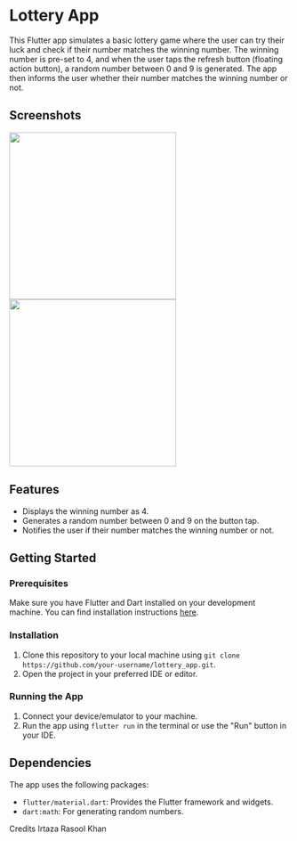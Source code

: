 # Lottery App

This Flutter app simulates a basic lottery game where the user can try their luck and check if their number matches the winning number. The winning number is pre-set to 4, and when the user taps the refresh button (floating action button), a random number between 0 and 9 is generated. The app then informs the user whether their number matches the winning number or not.

## Screenshots

<img src="https://github.com/IrtazaRasool/LotteryApp/assets/141081749/56246af9-1ec7-4ea6-82dc-420075a84dc2" style="width:300px;">
<img src="https://github.com/IrtazaRasool/LotteryApp/assets/141081749/0829637f-8011-429f-a4ef-fc0831f83ac2" style="width:300px;">

## Features

- Displays the winning number as 4.
- Generates a random number between 0 and 9 on the button tap.
- Notifies the user if their number matches the winning number or not.

## Getting Started

### Prerequisites

Make sure you have Flutter and Dart installed on your development machine. You can find installation instructions [here](https://flutter.dev/docs/get-started/install).

### Installation

1. Clone this repository to your local machine using `git clone https://github.com/your-username/lottery_app.git`.
2. Open the project in your preferred IDE or editor.

### Running the App

1. Connect your device/emulator to your machine.
2. Run the app using `flutter run` in the terminal or use the "Run" button in your IDE.

## Dependencies

The app uses the following packages:

- `flutter/material.dart`: Provides the Flutter framework and widgets.
- `dart:math`: For generating random numbers.

Credits
Irtaza Rasool Khan

